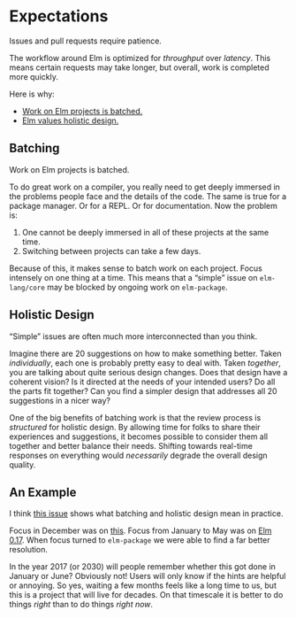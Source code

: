 
# Expectations

Issues and pull requests require patience.

The workflow around Elm is optimized for *throughput* over *latency*. This means certain requests may take longer, but overall, work is completed more quickly.

Here is why:

  - [Work on Elm projects is batched.](#batching)
  - [Elm values holistic design.](#holistic-design)


## Batching

Work on Elm projects is batched.

To do great work on a compiler, you really need to get deeply immersed in the problems people face and the details of the code. The same is true for a package manager. Or for a REPL. Or for documentation. Now the problem is:

  1. One cannot be deeply immersed in all of these projects at the same time.
  2. Switching between projects can take a few days.

Because of this, it makes sense to batch work on each project. Focus intensely on one thing at a time. This means that a &ldquo;simple&rdquo; issue on `elm-lang/core` may be blocked by ongoing work on `elm-package`.


## Holistic Design

&ldquo;Simple&rdquo; issues are often much more interconnected than you think.

Imagine there are 20 suggestions on how to make something better. Taken *individually*, each one is probably pretty easy to deal with. Taken *together*, you are talking about quite serious design changes. Does that design have a coherent vision? Is it directed at the needs of your intended users? Do all the parts fit together? Can you find a simpler design that addresses all 20 suggestions in a nicer way?

One of the big benefits of batching work is that the review process is *structured* for holistic design. By allowing time for folks to share their experiences and suggestions, it becomes possible to consider them all together and better balance their needs. Shifting towards real-time responses on everything would *necessarily* degrade the overall design quality.


## An Example

I think [this issue](https://github.com/elm-lang/elm-package/pull/177) shows what batching and holistic design mean in practice.

Focus in December was on [this](http://elm-lang.org/blog/new-adventures-for-elm). Focus from January to May was on [Elm 0.17](http://elm-lang.org/blog/farewell-to-frp). When focus turned to `elm-package` we were able to find a far better resolution.

In the year 2017 (or 2030) will people remember whether this got done in January or June? Obviously not! Users will only know if the hints are helpful or annoying. So yes, waiting a few months feels like a long time to us, but this is a project that will live for decades. On that timescale it is better to do things *right* than to do things *right now*.
